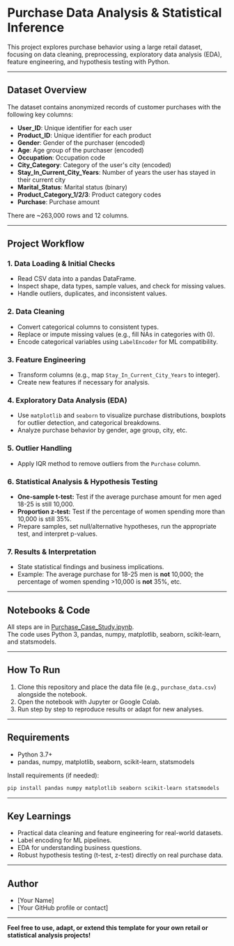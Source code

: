 # Purchase Data Analysis & Statistical Inference

This project explores purchase behavior using a large retail dataset, focusing on data cleaning, preprocessing, exploratory data analysis (EDA), feature engineering, and hypothesis testing with Python.

---

## Dataset Overview

The dataset contains anonymized records of customer purchases with the following key columns:

- **User_ID**: Unique identifier for each user
- **Product_ID**: Unique identifier for each product
- **Gender**: Gender of the purchaser (encoded)
- **Age**: Age group of the purchaser (encoded)
- **Occupation**: Occupation code
- **City_Category**: Category of the user's city (encoded)
- **Stay_In_Current_City_Years**: Number of years the user has stayed in their current city
- **Marital_Status**: Marital status (binary)
- **Product_Category_1/2/3**: Product category codes
- **Purchase**: Purchase amount

There are ~263,000 rows and 12 columns.

---

## Project Workflow

### 1. Data Loading & Initial Checks

- Read CSV data into a pandas DataFrame.
- Inspect shape, data types, sample values, and check for missing values.
- Handle outliers, duplicates, and inconsistent values.

### 2. Data Cleaning

- Convert categorical columns to consistent types.
- Replace or impute missing values (e.g., fill NAs in categories with 0).
- Encode categorical variables using `LabelEncoder` for ML compatibility.

### 3. Feature Engineering

- Transform columns (e.g., map `Stay_In_Current_City_Years` to integer).
- Create new features if necessary for analysis.

### 4. Exploratory Data Analysis (EDA)

- Use `matplotlib` and `seaborn` to visualize purchase distributions, boxplots for outlier detection, and categorical breakdowns.
- Analyze purchase behavior by gender, age group, city, etc.

### 5. Outlier Handling

- Apply IQR method to remove outliers from the `Purchase` column.

### 6. Statistical Analysis & Hypothesis Testing

- **One-sample t-test:** Test if the average purchase amount for men aged 18-25 is still 10,000.
- **Proportion z-test:** Test if the percentage of women spending more than 10,000 is still 35%.
- Prepare samples, set null/alternative hypotheses, run the appropriate test, and interpret p-values.

### 7. Results & Interpretation

- State statistical findings and business implications.
- Example: The average purchase for 18-25 men is **not** 10,000; the percentage of women spending >10,000 is **not** 35%, etc.

---

## Notebooks & Code

All steps are in [Purchase_Case_Study.ipynb](./Purchase_Case_Study.ipynb).  
The code uses Python 3, pandas, numpy, matplotlib, seaborn, scikit-learn, and statsmodels.

---

## How To Run

1. Clone this repository and place the data file (e.g., `purchase_data.csv`) alongside the notebook.
2. Open the notebook with Jupyter or Google Colab.
3. Run step by step to reproduce results or adapt for new analyses.

---

## Requirements

- Python 3.7+
- pandas, numpy, matplotlib, seaborn, scikit-learn, statsmodels

Install requirements (if needed):

```bash
pip install pandas numpy matplotlib seaborn scikit-learn statsmodels
```

---

## Key Learnings

- Practical data cleaning and feature engineering for real-world datasets.
- Label encoding for ML pipelines.
- EDA for understanding business questions.
- Robust hypothesis testing (t-test, z-test) directly on real purchase data.

---

## Author

- [Your Name]
- [Your GitHub profile or contact]

---

**Feel free to use, adapt, or extend this template for your own retail or statistical analysis projects!**